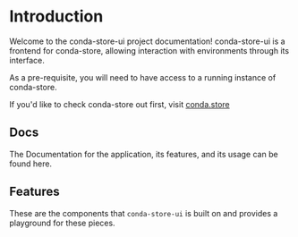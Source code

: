# Introduction

Welcome to the conda-store-ui project documentation! conda-store-ui is a frontend for conda-store, allowing interaction with environments through its interface.

As a pre-requisite, you will need to have access to a running instance of conda-store.

If you'd like to check conda-store out first, visit [conda.store](https://conda.store/en/latest)

## Docs

The Documentation for the application, its features, and its usage can be found here.

## Features

These are the components that `conda-store-ui` is built on and provides a playground for these pieces.
